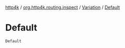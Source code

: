 [http4k](../../index.md) / [org.http4k.routing.inspect](../index.md) / [Variation](index.md) / [Default](./-default.md)

# Default

`Default`